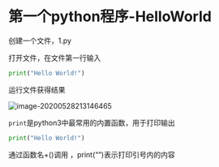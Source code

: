 # 第一个python程序-HelloWorld

创建一个文件，1.py

打开文件，在文件第一行输入

```python
print("Hello World!")
```

运行文件获得结果

![image-20200528213146465](E:\360MoveData\Users\easyx\Desktop\python学习笔记\basic\1.第一个程序.assets\image-20200528213146465.png)

`print`是python3中最常用的内置函数，用于打印输出

```python
print("Hello World!")
```
通过函数名+()调用 ，print(“”)表示打印引号内的内容
